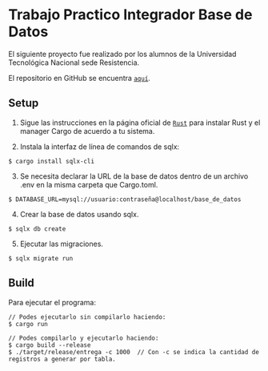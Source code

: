 # Trabajo Practico Integrador Base de Datos 
El siguiente proyecto fue realizado por los alumnos de la Universidad Tecnológica Nacional sede Resistencia. 

El repositorio en GitHub se encuentra [`aquí`](https://github.com/lauacosta/BaseDeDatos).

## Setup
1. Sigue las instrucciones en la página oficial de [`Rust`](https://www.rust-lang.org/) para instalar Rust y el manager Cargo de acuerdo a tu sistema.

2. Instala la interfaz de línea de comandos de sqlx:
```
$ cargo install sqlx-cli
```
3. Se necesita declarar la URL de la base de datos dentro de un archivo .env en la misma carpeta que Cargo.toml.
```
$ DATABASE_URL=mysql://usuario:contraseña@localhost/base_de_datos
```
4. Crear la base de datos usando sqlx.
```
$ sqlx db create
```
5. Ejecutar las migraciones.
```
$ sqlx migrate run
```
## Build
Para ejecutar el programa:
```
// Podes ejecutarlo sin compilarlo haciendo:
$ cargo run

// Podes compilarlo y ejecutarlo haciendo:
$ cargo build --release
$ ./target/release/entrega -c 1000  // Con -c se indica la cantidad de registros a generar por tabla.
```
